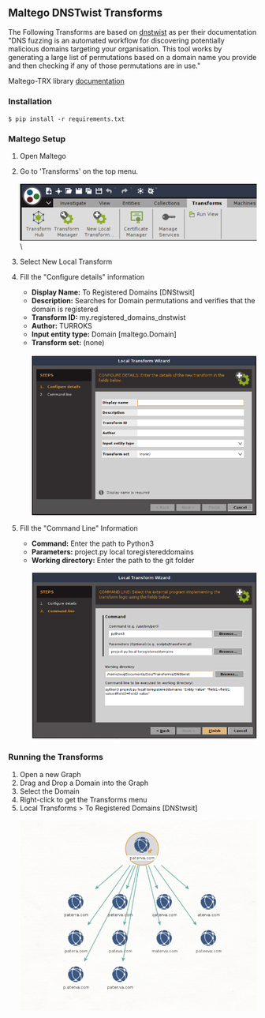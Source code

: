 ## Maltego DNSTwist Transforms

The Following Transforms are based on [dnstwist](https://github.com/elceef/dnstwist) as per their documentation "DNS fuzzing is an automated workflow for discovering potentially malicious domains targeting your organisation. This tool works by generating a large list of permutations based on a domain name you provide and then checking if any of those permutations are in use."

Maltego-TRX library [documentation](https://github.com/paterva/maltego-trx)

### Installation
`$ pip install -r requirements.txt`

### Maltego Setup

1. Open Maltego
2. Go to 'Transforms' on the top menu.
\
\
    ![](resources/menu.png)\


3. Select New Local Transform
4. Fill the "Configure details" information
    - **Display Name:** To Registered Domains [DNStwsit]
    - **Description:** Searches for Domain permutations and verifies that the domain is registered
    - **Transform ID:** my.registered_domains_dnstwist
    - **Author:** TURROKS
    - **Input entity type:** Domain [maltego.Domain]
    - **Transform set:** (none)
\
\
    ![](resources/configure_details.png)
   

5. Fill the "Command Line" Information
    - **Command:** Enter the path to Python3
    - **Parameters:** project.py local toregistereddomains
    - **Working directory:** Enter the path to the git folder
\
\
    ![](resources/command_line.png)

### Running the Transforms

1. Open a new Graph
2. Drag and Drop a Domain into the Graph
3. Select the Domain
4. Right-click to get the Transforms menu
5. Local Transforms > To Registered Domains \[DNStwsit]
\
\
    ![](resources/results.png)